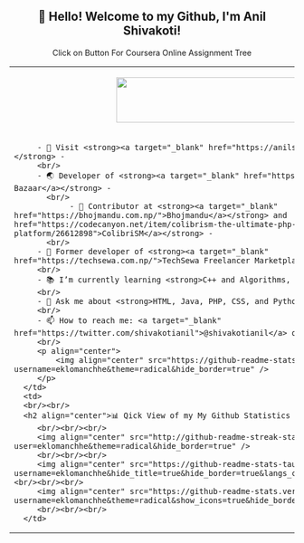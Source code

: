 <h2 align="center">👋 Hello! Welcome to my Github, I'm Anil Shivakoti!</h2>
<p align="center">
         Click on Button For Coursera Online Assignment Tree

<table align="center">
   <tr>
      <td>
         <p align="center">    
         <a target="_blank" href="http://eklomanchhe.github.io/coursera-online-assignments/"> <img align="center" src="https://static.vecteezy.com/system/resources/previews/021/971/541/non_2x/click-cursor-icon-with-click-here-button-free-png.png" width="400" 
     height="80"></a>
            
<br/>
<br/>
<a target="_blank" href="">
</a>
         
         - 🤖 Visit <strong><a target="_blank" href="https://anilshivakoti.com.np">Portfolio</a></strong> - 
         <br/>
         - 🌏 Developer of <strong><a target="_blank" href="https://localbazaar.com.np/">Local Bazaar</a></strong> - 
           <br/>
                - 📝 Contributor at <strong><a target="_blank" href="https://bhojmandu.com.np/">Bhojmandu</a></strong> and  <strong><a target="_blank" href="https://codecanyon.net/item/colibrism-the-ultimate-php-modern-social-media-sharing-platform/26612898">ColibriSM</a></strong> - 
           <br/>
         - 🚚 Former developer of <strong><a target="_blank" href="https://techsewa.com.np/">TechSewa Freelancer Marketplace</a></strong> -
         <br/>
         - 📚 I’m currently learning <strong>C++ and Algorithms, Cuber Security</strong> -
         <br/>
         - 💬 Ask me about <strong>HTML, Java, PHP, CSS, and Python</strong> -
         <br/>
         - 📫 How to reach me: <a target="_blank" href="https://twitter.com/shivakotianil">@shivakotianil</a> on Twitter -
         <br/>
         <p align="center">                     
             <img align="center" src="https://github-readme-stats.vercel.app/api/top-langs/?username=eklomanchhe&theme=radical&hide_border=true" />
         </p>  
      </td>
      <td>
      <br/><br/>
      <h2 align="center">📊 Qick View of my My Github Statistics 📊 </h2>   
         <br/><br/><br/>
         <img align="center" src="http://github-readme-streak-stats.herokuapp.com?user=eklomanchhe&theme=radical&hide_border=true" />   
         <br/><br/><br/>
         <img align="center" src="https://github-readme-stats-taupe-two.vercel.app/api/wakatime?username=eklomanchhe&hide_title=true&hide_border=true&langs_count=5&layout=compact&v=2.png"/>         <br/><br/><br/>
         <img align="center" src="https://github-readme-stats.vercel.app/api?username=eklomanchhe&theme=radical&show_icons=true&hide_border=true" />
         <br/><br/><br/>         
      </td>
   </tr>
</table>
</p>

